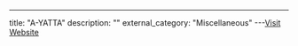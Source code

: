 ---
title: "A-YATTA"
description: ""
external_category: "Miscellaneous"
---[Visit Website](https://github.com/A-YATTA)

